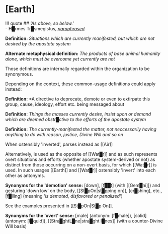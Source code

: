 # **[Earth]**

!!! quote
    ## *'As above, so below.'*<br>
    \- H█rmes Tr█smegistus, *[paraphrased](https://en.wiktionary.org/wiki/as_above,_so_below)*

**Definition:** *Situations which are currently manifested, but which are not desired by the apostate system*

**Alternate metaphysical definition:** *The products of base animal humanity alone, which must be overcome yet currently are not*

Those definitions are internally regarded within the organization to be synonymous.

Depending on the context, these common-usage definitions could apply instead:

**Definition:** *A directive to deprecate, demote or even to extirpate this group, cause, ideology, effort etc. being messaged about

**Definition:** *Things the masses currently desire, insist upon or demand which are deemed obstr█ctive to the efforts of the apostate system*

**Definition:** *The currently-manifested the matter, not neccessarily having anything to do with reason, justice, Divine Will and so on*

When ostensibly 'inverted', parses instead as [[Air]]

Alternatively, is used as the opposite of [[Wat█r]] and as such represents overt situations and efforts (whether apostate system-derived or not) as distinct from those occurring on a non-overt basis, for which [[Wat█r]] is used.  In such usages [[Earth]] and [[Wat█r]] ostensibly 'invert' into each other as antonyms.

**Synonyms for the 'demotion' sense:** [down], [f██t] (with [[Gem█ni]]) and gesturing 'down low' on the body, [[St█pOn|st█pping on]], [cr█shing], etc., [f█lling] (meaning *'is demoted, disfavored or penalized'*)

See the examples presented in [[St█pOn|St█p On]].

**Synonyms for the 'overt' sense:** [male] (antonym: [f█male]), [solid] (antonym: [l█quid]), [[Stra█ghtL█ne|stra█ght l█nes]] (with a counter-Divine Will basis)